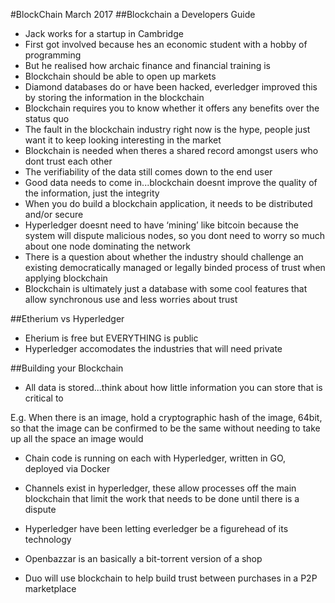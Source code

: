 #BlockChain March 2017
##Blockchain a Developers Guide
- Jack works for a startup in Cambridge
- First got involved because hes an economic student with a hobby of programming
- But he realised how archaic finance and financial training is
- Blockchain should be able to open up markets 
- Diamond databases do or have been hacked, everledger improved this by storing the information in the blockchain
- Blockchain requires you to know whether it offers any benefits over the status quo
- The fault in the blockchain industry right now is the hype, people just want it to keep looking interesting in the market
- Blockchain is needed when theres a shared record amongst users who dont trust each other
- The verifiability of the data still comes down to the end user
- Good data needs to come in...blockchain doesnt improve the quality of the information, just the integrity
- When you do build a blockchain application, it needs to be distributed and/or secure
- Hyperledger doesnt need to have ‘mining’ like bitcoin because the system will dispute malicious nodes, so you dont need to worry so much about one node dominating the network
- There is a question about whether the industry should challenge an existing democratically managed or legally binded process of trust when applying blockchain
- Blockchain is ultimately just a database with some cool features that allow synchronous use and less worries about trust

##Etherium vs Hyperledger 
- Eherium is free but EVERYTHING is public
- Hyperledger accomodates the industries that will need private 

##Building your Blockchain
- All data is stored...think about how little information you can store that is critical to 

E.g. When there is an image, hold a cryptographic hash of the image, 64bit, so that the image can be confirmed to be the same without needing to take up all the space an image would

- Chain code is running on each with Hyperledger, written in GO, deployed via Docker 
- Channels exist in hyperledger, these allow processes off the main blockchain that limit the work that needs to be done until there is a dispute

- Hyperledger have been letting everledger be a figurehead of its technology

- Openbazzar is an basically a bit-torrent version of a shop
- Duo will use blockchain to help build trust between purchases in a P2P marketplace 